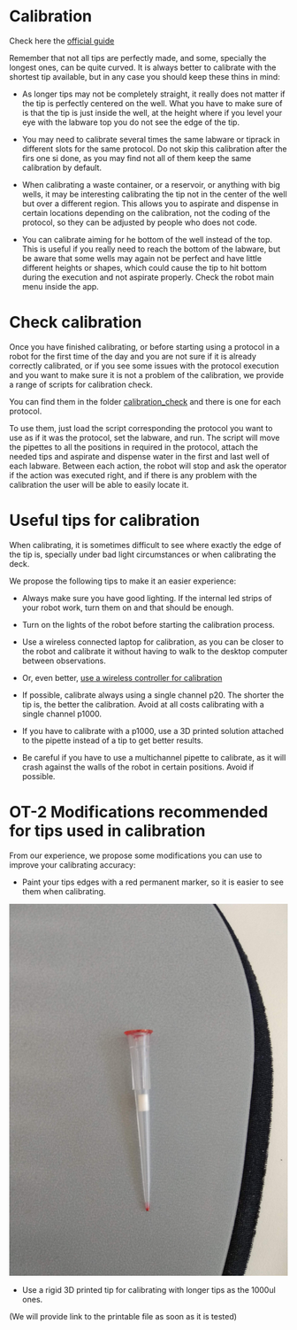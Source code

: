 # Calibration

Check here the [official guide](https://support.opentrons.com/en/articles/3499692-how-does-calibration-work-on-the-ot-2)

Remember that not all tips are perfectly made, and some, specially the longest ones, can be quite curved. It is always better to calibrate with the shortest tip available, but in any case you should keep these thins in mind:

- As longer tips may not be completely straight, it really does not matter if the tip is perfectly centered on the well. What you have to make sure of is that the tip is just inside the well, at the height where if you level your eye with the labware top you do not see the edge of the tip.

- You may need to calibrate several times the same labware or tiprack in different slots for the same protocol. Do not skip this calibration after the firs one si done, as you may find not all of them keep the same calibration by default.

- When calibrating a waste container, or a reservoir, or anything with big wells, it may be interesting calibrating the tip not in the center of the well but over a different region. This allows you to aspirate and dispense in certain locations depending on the calibration, not the coding of the protocol, so they can be adjusted by people who does not code.

- You can calibrate aiming for he bottom of the well instead of the top. This is useful if you really need to reach the bottom of the labware, but be aware that some wells may again not be perfect and have little different heights or shapes, which could cause the tip to hit bottom during the execution and not aspirate properly. Check the robot main menu inside the app.

# Check calibration

Once you have finished calibrating, or before starting using a protocol in a robot for the first time of the day and you are not sure if it is already correctly calibrated, or if you see some issues with the protocol execution and you want to make sure it is not a problem of the calibration, we provide a range of scripts for calibration check.

You can find them in the folder [calibration_check](ttps://github.com/BU-ISCIII/opentrons_covid19/blob/develop/calibration_check) and there is one for each protocol.

To use them, just load the script corresponding the protocol you want to use as if it was the protocol, set the labware, and run. The script will move the pipettes to all the positions in required in the protocol, attach the needed tips and aspirate and dispense water in the first and last well of each labware. Between each action, the robot will stop and ask the operator if the action was executed right, and if there is any problem with the calibration the user will be able to easily locate it.

# Useful tips for calibration

When calibrating, it is sometimes difficult to see where exactly the edge of the tip is, specially under bad light circumstances or when calibrating the deck.

We propose the following tips to make it an easier experience:

- Always make sure you have good lighting. If the internal led strips of your robot work, turn them on and that should be enough.

- Turn on the lights of the robot before starting the calibration process.

- Use a wireless connected laptop for calibration, as you can be closer to the robot and calibrate it without having to walk to the desktop computer between observations.

- Or, even better, [use a wireless controller for calibration](https://github.com/BU-ISCIII/opentrons_covid19/blob/develop/doc/S3/07_wireless_controller_calibration.md)

- If possible, calibrate always using a single channel p20. The shorter the tip is, the better the calibration. Avoid at all costs calibrating with a single channel p1000.

- If you have to calibrate with a p1000, use a 3D printed solution attached to the pipette instead of a tip to get better results.

- Be careful if you have to use a multichannel pipette to calibrate, as it will crash against the walls of the robot in certain positions. Avoid if possible.

# OT-2 Modifications recommended for tips used in calibration

From our experience, we propose some modifications you can use to improve your calibrating accuracy:

- Paint your tips edges with a red permanent marker, so it is easier to see them when calibrating.

![calibrating_painted_tip.jpg](https://github.com/BU-ISCIII/opentrons_covid19/blob/develop/img/calibrating_painted_tip.jpg?raw=true)

- Use a rigid 3D printed tip for calibrating with longer tips as the 1000ul ones.

(We will provide link to the printable file as soon as it is tested) 
